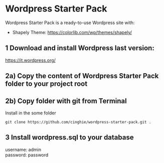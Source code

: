 # Wordpress Starter Pack
Wordpress Starter Pack is a ready-to-use Wordpress site with:

- Shapely Theme: https://colorlib.com/wp/themes/shapely/

## 1 Download and install Wordpress last version:

https://it.wordpress.org/

## 2a) Copy the content of Wordpress Starter Pack folder to your project root


## 2b) Copy folder with git from Terminal

Install in the some folder

```
git clone https://github.com/cinghie/wordpress-starter-pack.git .
```

## 3 Install wordpress.sql to your database

username: admin  
password: password
